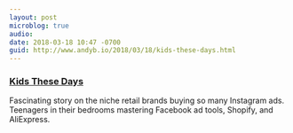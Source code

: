```yaml
---
layout: post
microblog: true
audio: 
date: 2018-03-18 10:47 -0700
guid: http://www.andyb.io/2018/03/18/kids-these-days.html
---
```

### [Kids These Days](https://www.theatlantic.com/technology/archive/2018/01/the-strange-brands-in-your-instagram-feed/550136/)

Fascinating story on the niche retail brands buying so many Instagram ads. Teenagers in their bedrooms mastering Facebook ad tools, Shopify, and AliExpress.
